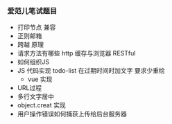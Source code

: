 ### 爱范儿笔试题目
* 打印节点 兼容
* 正则邮箱
* 跨越 原理
* 请求方法有哪些 http 缓存与浏览器 RESTful
* 如何组织JS
* JS 代码实现 todo-list 在过期时间时加文字 要求少重绘
  * vue 实现
* URL过程
* 多行文字居中
* object.creat 实现
* 用户操作错误如何捕获上传给后台服务器